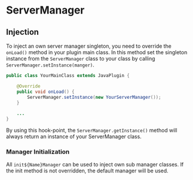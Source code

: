 # ServerManager

## Injection

To inject an own server manager singleton, you need to override the `onLoad()` method in your plugin main class. In this
method set the singleton instance from the `ServerManager` class to your class by calling
`ServerManager.setInstance(manger)`.

``` java 
public class YourMainClass extends JavaPlugin {

    @Override
    public void onLoad() {
        ServerManager.setInstance(new YourServerManager());
    }
    
    ...
}
```

By using this hook-point, the `ServerManager.getInstance()` method will always return an instance of your ServerManager
class.

### Manager Initialization

All `init${Name}Manager` can be used to inject own sub manager classes. If the init method is not overridden, the
default manager will be used.